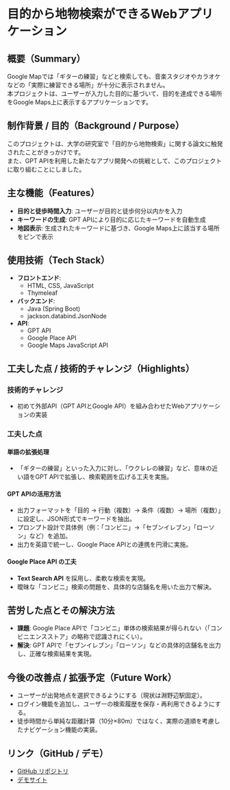# 目的から地物検索ができるWebアプリケーション

## 概要（Summary）  
Google Mapでは「ギターの練習」などと検索しても、音楽スタジオやカラオケなどの「実際に練習できる場所」が十分に表示されません。  
本プロジェクトは、ユーザーが入力した目的に基づいて、目的を達成できる場所をGoogle Maps上に表示するアプリケーションです。

## 制作背景 / 目的（Background / Purpose）  
このプロジェクトは、大学の研究室で「目的から地物検索」に関する論文に触発されたことがきっかけです。  
また、GPT APIを利用した新たなアプリ開発への挑戦として、このプロジェクトに取り組むことにしました。

## 主な機能（Features）  
- **目的と徒歩時間入力**: ユーザーが目的と徒歩何分以内かを入力  
- **キーワードの生成**: GPT APIにより目的に応じたキーワードを自動生成  
- **地図表示**: 生成されたキーワードに基づき、Google Maps上に該当する場所をピンで表示

## 使用技術（Tech Stack）  
- **フロントエンド**:  
  - HTML, CSS, JavaScript  
  - Thymeleaf
- **バックエンド**:  
  - Java (Spring Boot)  
  - jackson.databind.JsonNode
- **API**:  
  - GPT API  
  - Google Place API  
  - Google Maps JavaScript API

## 工夫した点 / 技術的チャレンジ（Highlights）

### 技術的チャレンジ  
- 初めて外部API（GPT APIとGoogle API）を組み合わせたWebアプリケーションの実装

### 工夫した点  

#### 単語の拡張処理  
- 「ギターの練習」といった入力に対し、「ウクレレの練習」など、意味の近い語をGPT APIで拡張し、検索範囲を広げる工夫を実施。

#### GPT APIの活用方法  
- 出力フォーマットを「目的 → 行動（複数）→ 条件（複数）→ 場所（複数）」に設定し、JSON形式でキーワードを抽出。  
- プロンプト設計で具体例（例：「コンビニ」→「セブンイレブン」「ローソン」など）を追加。  
- 出力を英語で統一し、Google Place APIとの連携を円滑に実施。

#### Google Place API の工夫  
- **Text Search API** を採用し、柔軟な検索を実現。  
- 曖昧な「コンビニ」検索の問題を、具体的な店舗名を用いた出力で解決。

## 苦労した点とその解決方法  
- **課題**: Google Place APIで「コンビニ」単体の検索結果が得られない（「コンビニエンスストア」の略称で認識されにくい）。
- **解決**: GPT APIで「セブンイレブン」「ローソン」などの具体的店舗名を出力し、正確な検索結果を実現。

## 今後の改善点 / 拡張予定（Future Work）  
- ユーザーが出発地点を選択できるようにする（現状は淵野辺駅固定）。  
- ログイン機能を追加し、ユーザーの検索履歴を保存・再利用できるようにする。  
- 徒歩時間から単純な距離計算（10分×80m）ではなく、実際の道順を考慮したナビゲーション機能の実装。

## リンク（GitHub / デモ）  
- [GitHub リポジトリ](#)  
- [デモサイト](#)

